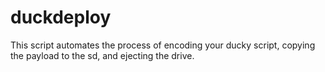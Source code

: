 # duckdeploy
This script automates the process of encoding your ducky script, copying the payload to the sd, and ejecting the drive.

